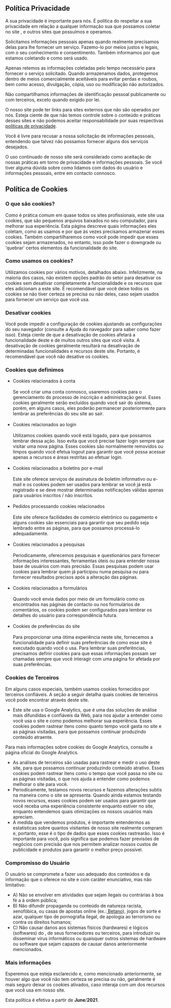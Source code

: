 <h2>Política Privacidade</h2>                    <p>A sua privacidade é importante para nós. É política do  respeitar a sua privacidade em relação a qualquer informação sua que possamos coletar no site <a href=></a>, e outros sites que possuímos e operamos.</p>                    <p>Solicitamos informações pessoais apenas quando realmente precisamos delas para lhe fornecer um serviço. Fazemo-lo por meios justos e legais, com o seu conhecimento e consentimento. Também informamos por que estamos coletando e como será usado.                    </p>                    <p>Apenas retemos as informações coletadas pelo tempo necessário para fornecer o serviço solicitado. Quando armazenamos dados, protegemos dentro de meios comercialmente aceitáveis ​​para evitar perdas e roubos, bem como acesso, divulgação, cópia, uso ou                        modificação não autorizados.</p>                    <p>Não compartilhamos informações de identificação pessoal publicamente ou com terceiros, exceto quando exigido por lei.</p>                    <p>O nosso site pode ter links para sites externos que não são operados por nós. Esteja ciente de que não temos controle sobre o conteúdo e práticas desses sites e não podemos aceitar responsabilidade por suas respectivas <a href='https://politicaprivacidade.com' target='_BLANK'>políticas de privacidade</a>.                    </p>                    <p>Você é livre para recusar a nossa solicitação de informações pessoais, entendendo que talvez não possamos fornecer alguns dos serviços desejados.</p>                    <p>O uso continuado de nosso site será considerado como aceitação de nossas práticas em torno de privacidade e informações pessoais. Se você tiver alguma dúvida sobre como lidamos com dados do usuário e informações pessoais, entre em contacto connosco.</p>                    <h2>Política de Cookies </h2>                    <h3>O que são cookies?</h3>                    <p>Como é prática comum em quase todos os sites profissionais, este site usa cookies, que são pequenos arquivos baixados no seu computador, para melhorar sua experiência. Esta página descreve quais informações eles coletam, como as usamos e por que às vezes                        precisamos armazenar esses cookies. Também compartilharemos como você pode impedir que esses cookies sejam armazenados, no entanto, isso pode fazer o downgrade ou 'quebrar' certos elementos da funcionalidade do site.</p>                    <h3>Como usamos os cookies?</h3>                    <p>Utilizamos cookies por vários motivos, detalhados abaixo. Infelizmente, na maioria dos casos, não existem opções padrão do setor para desativar os cookies sem desativar completamente a funcionalidade e os recursos que eles adicionam a este site. É recomendável                        que você deixe todos os cookies se não tiver certeza se precisa ou não deles, caso sejam usados ​​para fornecer um serviço que você usa.</p>                    <h3>Desativar cookies</h3>                    <p>Você pode impedir a configuração de cookies ajustando as configurações do seu navegador (consulte a Ajuda do navegador para saber como fazer isso). Esteja ciente de que a desativação de cookies afetará a funcionalidade deste e de muitos outros sites que                        você visita. A desativação de cookies geralmente resultará na desativação de determinadas funcionalidades e recursos deste site. Portanto, é recomendável que você não desative os cookies.</p>                    <h3>Cookies que definimos</h3>                    <ul>                        <li>                            Cookies relacionados à conta<br><br> Se você criar uma conta connosco, usaremos cookies para o gerenciamento do processo de inscrição e administração geral. Esses cookies geralmente serão excluídos quando você sair do sistema, porém, em alguns                            casos, eles poderão permanecer posteriormente para lembrar as preferências do seu site ao sair.<br><br>                        </li>                        <li>                            Cookies relacionados ao login<br><br> Utilizamos cookies quando você está logado, para que possamos lembrar dessa ação. Isso evita que você precise fazer login sempre que visitar uma nova página. Esses cookies são normalmente removidos ou limpos                            quando você efetua logout para garantir que você possa acessar apenas a recursos e áreas restritas ao efetuar login.<br><br>                        </li>                        <li>                            Cookies relacionados a boletins por e-mail<br><br> Este site oferece serviços de assinatura de boletim informativo ou e-mail e os cookies podem ser usados ​​para lembrar se você já está registrado e se deve mostrar determinadas notificações                            válidas apenas para usuários inscritos / não inscritos.<br><br>                        </li>                        <li>                            Pedidos processando cookies relacionados<br><br> Este site oferece facilidades de comércio eletrônico ou pagamento e alguns cookies são essenciais para garantir que seu pedido seja lembrado entre as páginas, para que possamos processá-lo adequadamente.<br><br>                        </li>                        <li>                            Cookies relacionados a pesquisas<br><br> Periodicamente, oferecemos pesquisas e questionários para fornecer informações interessantes, ferramentas úteis ou para entender nossa base de usuários com mais precisão. Essas pesquisas podem usar cookies                            para lembrar quem já participou numa pesquisa ou para fornecer resultados precisos após a alteração das páginas.<br><br>                        </li>                        <li>                            Cookies relacionados a formulários<br><br> Quando você envia dados por meio de um formulário como os encontrados nas páginas de contacto ou nos formulários de comentários, os cookies podem ser configurados para lembrar os detalhes do usuário                            para correspondência futura.<br><br>                        </li>                        <li>                            Cookies de preferências do site<br><br> Para proporcionar uma ótima experiência neste site, fornecemos a funcionalidade para definir suas preferências de como esse site é executado quando você o usa. Para lembrar suas preferências, precisamos                            definir cookies para que essas informações possam ser chamadas sempre que você interagir com uma página for afetada por suas preferências.<br>                        </li>                    </ul>                    <h3>Cookies de Terceiros</h3>                    <p>Em alguns casos especiais, também usamos cookies fornecidos por terceiros confiáveis. A seção a seguir detalha quais cookies de terceiros você pode encontrar através deste site.</p>                    <ul>                        <li>                            Este site usa o Google Analytics, que é uma das soluções de análise mais difundidas e confiáveis ​​da Web, para nos ajudar a entender como você usa o site e como podemos melhorar sua experiência. Esses cookies podem rastrear itens como quanto tempo                            você gasta no site e as páginas visitadas, para que possamos continuar produzindo conteúdo atraente.                        </li>                    </ul>                    <p>Para mais informações sobre cookies do Google Analytics, consulte a página oficial do Google Analytics.</p>                    <ul>                        <li>                            As análises de terceiros são usadas para rastrear e medir o uso deste site, para que possamos continuar produzindo conteúdo atrativo. Esses cookies podem rastrear itens como o tempo que você passa no site ou as páginas visitadas, o que nos ajuda a entender                            como podemos melhorar o site para você.</li>                        <li>                            Periodicamente, testamos novos recursos e fazemos alterações subtis na maneira como o site se apresenta. Quando ainda estamos testando novos recursos, esses cookies podem ser usados ​​para garantir que você receba uma experiência consistente enquanto                            estiver no site, enquanto entendemos quais otimizações os nossos usuários mais apreciam.</li>                        <li>                            À medida que vendemos produtos, é importante entendermos as estatísticas sobre quantos visitantes de nosso site realmente compram e, portanto, esse é o tipo de dados que esses cookies rastrearão. Isso é importante para você, pois significa que podemos                            fazer previsões de negócios com precisão que nos permitem analizar nossos custos de publicidade e produtos para garantir o melhor preço possível.</li>                                            </ul>                    <h3>Compromisso do Usuário</h3>                                <p>O usuário se compromete a fazer uso adequado dos conteúdos e da informação que o  oferece no site e com caráter enunciativo, mas não limitativo:</p>                                        <ul>                        <li>A) Não se envolver em atividades que sejam ilegais ou contrárias à boa fé a à ordem pública;</li>                        <li>B) Não difundir propaganda ou conteúdo de natureza racista, xenofóbica, ou casas de apostas online (ex.:<a href='https://ondeapostar.pt/review/betano/'> Betano</a>), jogos de sorte e azar, qualquer tipo de pornografia ilegal, de apologia ao terrorismo ou contra os direitos humanos;</li>                        <li>C) Não causar danos aos sistemas físicos (hardwares) e lógicos (softwares) do , de seus fornecedores ou terceiros, para introduzir ou disseminar vírus informáticos ou quaisquer outros sistemas de hardware ou software que sejam capazes de causar danos anteriormente mencionados.</li>                    </ul>                                        <h3>Mais informações</h3>                    <p>Esperemos que esteja esclarecido e, como mencionado anteriormente, se houver algo que você não tem certeza se precisa ou não, geralmente é mais seguro deixar os cookies ativados, caso interaja com um dos recursos que você usa em nosso site.</p>                    <p>Esta política é efetiva a partir de <strong>June</strong>/<strong>2021</strong>.</p>